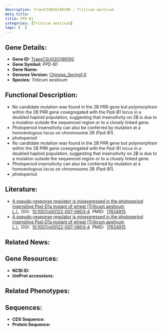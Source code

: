 ```yaml
---
description: TraesCSU02G196100 ; Triticum aestivum
meta_title:
title: PPD-B1
categories: [Triticum aestivum]
tags: [  ]
---
```


## Gene Details:
- **Gene ID:**	[TraesCSU02G196100]()
- **Gene Symbol:** PPD-B1
- **Gene Name:** 
- **Genome Version:** [Chinese_Spring1.0]()
- **Species:** *Triticum aestivum*

## Functional Description:
   - No candidate mutation was found in the 2B PRR gene but polymorphism within the 2B PRR gene cosegregated with the Ppd-B1 locus in a doubled haploid population, suggesting that insensitivity on 2B is due to a mutation outside the sequenced region or to a closely linked gene.
   - Photoperiod insensitivity can also be conferred by mutation at a homoeologous locus on chromosome 2B (Ppd-B1). 
   - photoperiod
   - No candidate mutation was found in the 2B PRR gene but polymorphism within the 2B PRR gene cosegregated with the Ppd-B1 locus in a doubled haploid population, suggesting that insensitivity on 2B is due to a mutation outside the sequenced region or to a closely linked gene.
   - Photoperiod insensitivity can also be conferred by mutation at a homoeologous locus on chromosome 2B (Ppd-B1). 
   - photoperiod

## Literature:
   - [A pseudo-response regulator is misexpressed in the photoperiod insensitive Ppd-D1a mutant of wheat (Triticum aestivum L.).]( https://link.springer.com/article/10.1007/s00122-007-0603-4)&nbsp;&nbsp;DOI:&nbsp;&nbsp;[10.1007/s00122-007-0603-4](https://link.springer.com/article/10.1007/s00122-007-0603-4)&nbsp;&nbsp;PMID:&nbsp;&nbsp;[17634915](https://pubmed.ncbi.nlm.nih.gov/17634915/)
   - [A pseudo-response regulator is misexpressed in the photoperiod insensitive Ppd-D1a mutant of wheat (Triticum aestivum L.).]( https://link.springer.com/article/10.1007/s00122-007-0603-4)&nbsp;&nbsp;DOI:&nbsp;&nbsp;[10.1007/s00122-007-0603-4](https://link.springer.com/article/10.1007/s00122-007-0603-4)&nbsp;&nbsp;PMID:&nbsp;&nbsp;[17634915](https://pubmed.ncbi.nlm.nih.gov/17634915/)

## Related News:

## Gene Resources:
- **NCBI ID:** [](https://www.ncbi.nlm.nih.gov/gene/?term=)
- **UniProt accessions:** [](https://www.uniprot.org/uniprotkb//entry)

## Related Phenotypes:


## Sequences:
- **CDS Sequence:**
- **Protein Sequence:**

